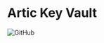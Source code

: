 # Artic Key Vault

<img alt="GitHub" src="https://img.shields.io/github/license/math-reis/AKV?style=flat-square">
